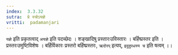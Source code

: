 ```yaml
---
index:  3.3.32
sutra:  प्रे स्त्रोऽयज्ञे
vritti:  padamanjari
---
```


`यज्ञे` इति प्रकृतत्वाद् `अयज्ञे` इति पदच्छेदः । शङ्खादिषु प्रस्तारःउविस्तारः ।
बर्हिष्प्रस्तर इति । प्रस्तरःउमुष्टिविशेषः । बर्हिर्विकारः प्रस्तरो बर्हिष्प्रस्तरः, `ऋदोरप्` इत्यप्, `इदुदुपधस्य च` इति षत्वम् ।।
